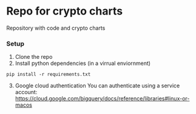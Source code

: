 # Repo for crypto charts
Repository with code and crypto charts

### Setup
1. Clone the repo
2. Install python dependencies (in a virrual enviornment) 
```
pip install -r requirements.txt
```
3. Google cloud authentication
You can authenticate using a service account: https://cloud.google.com/bigquery/docs/reference/libraries#linux-or-macos
